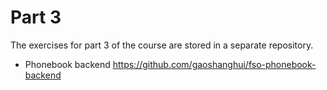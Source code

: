 # Part 3

The exercises for part 3 of the course are stored in a separate repository.

- Phonebook backend
  https://github.com/gaoshanghui/fso-phonebook-backend
